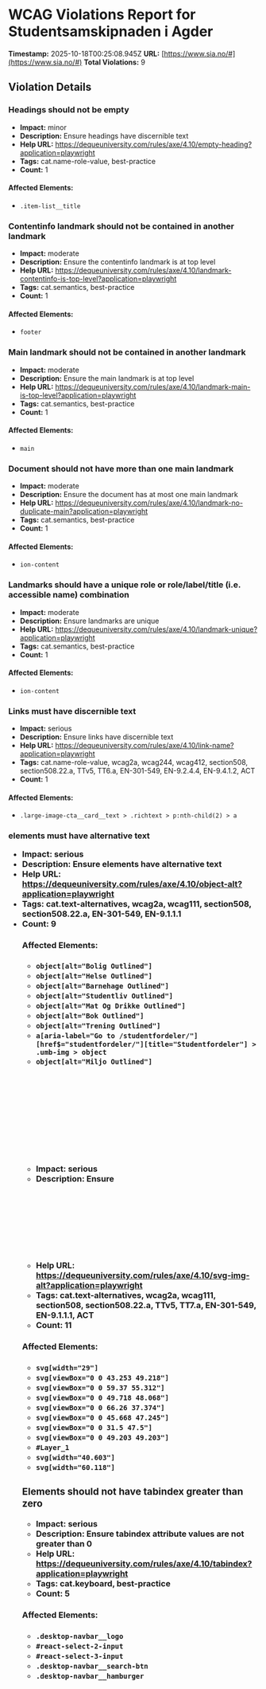 # WCAG Violations Report for Studentsamskipnaden i Agder

**Timestamp:** 2025-10-18T00:25:08.945Z
**URL:** [https://www.sia.no/#](https://www.sia.no/#)
**Total Violations:** 9

## Violation Details

### Headings should not be empty

- **Impact:** minor
- **Description:** Ensure headings have discernible text
- **Help URL:** https://dequeuniversity.com/rules/axe/4.10/empty-heading?application=playwright
- **Tags:** cat.name-role-value, best-practice
- **Count:** 1

#### Affected Elements:

- `.item-list__title`

### Contentinfo landmark should not be contained in another landmark

- **Impact:** moderate
- **Description:** Ensure the contentinfo landmark is at top level
- **Help URL:** https://dequeuniversity.com/rules/axe/4.10/landmark-contentinfo-is-top-level?application=playwright
- **Tags:** cat.semantics, best-practice
- **Count:** 1

#### Affected Elements:

- `footer`

### Main landmark should not be contained in another landmark

- **Impact:** moderate
- **Description:** Ensure the main landmark is at top level
- **Help URL:** https://dequeuniversity.com/rules/axe/4.10/landmark-main-is-top-level?application=playwright
- **Tags:** cat.semantics, best-practice
- **Count:** 1

#### Affected Elements:

- `main`

### Document should not have more than one main landmark

- **Impact:** moderate
- **Description:** Ensure the document has at most one main landmark
- **Help URL:** https://dequeuniversity.com/rules/axe/4.10/landmark-no-duplicate-main?application=playwright
- **Tags:** cat.semantics, best-practice
- **Count:** 1

#### Affected Elements:

- `ion-content`

### Landmarks should have a unique role or role/label/title (i.e. accessible name) combination

- **Impact:** moderate
- **Description:** Ensure landmarks are unique
- **Help URL:** https://dequeuniversity.com/rules/axe/4.10/landmark-unique?application=playwright
- **Tags:** cat.semantics, best-practice
- **Count:** 1

#### Affected Elements:

- `ion-content`

### Links must have discernible text

- **Impact:** serious
- **Description:** Ensure links have discernible text
- **Help URL:** https://dequeuniversity.com/rules/axe/4.10/link-name?application=playwright
- **Tags:** cat.name-role-value, wcag2a, wcag244, wcag412, section508, section508.22.a, TTv5, TT6.a, EN-301-549, EN-9.2.4.4, EN-9.4.1.2, ACT
- **Count:** 1

#### Affected Elements:

- `.large-image-cta__card__text > .richtext > p:nth-child(2) > a`

### <object> elements must have alternative text

- **Impact:** serious
- **Description:** Ensure <object> elements have alternative text
- **Help URL:** https://dequeuniversity.com/rules/axe/4.10/object-alt?application=playwright
- **Tags:** cat.text-alternatives, wcag2a, wcag111, section508, section508.22.a, EN-301-549, EN-9.1.1.1
- **Count:** 9

#### Affected Elements:

- `object[alt="Bolig Outlined"]`
- `object[alt="Helse Outlined"]`
- `object[alt="Barnehage Outlined"]`
- `object[alt="Studentliv Outlined"]`
- `object[alt="Mat Og Drikke Outlined"]`
- `object[alt="Bok Outlined"]`
- `object[alt="Trening Outlined"]`
- `a[aria-label="Go to /studentfordeler/"][href$="studentfordeler/"][title="Studentfordeler"] > .umb-img > object`
- `object[alt="Miljo Outlined"]`

### <svg> elements with an img role must have an alternative text

- **Impact:** serious
- **Description:** Ensure <svg> elements with an img, graphics-document or graphics-symbol role have an accessible text
- **Help URL:** https://dequeuniversity.com/rules/axe/4.10/svg-img-alt?application=playwright
- **Tags:** cat.text-alternatives, wcag2a, wcag111, section508, section508.22.a, TTv5, TT7.a, EN-301-549, EN-9.1.1.1, ACT
- **Count:** 11

#### Affected Elements:

- `svg[width="29"]`
- `svg[viewBox="0 0 43.253 49.218"]`
- `svg[viewBox="0 0 59.37 55.312"]`
- `svg[viewBox="0 0 49.718 48.068"]`
- `svg[viewBox="0 0 66.26 37.374"]`
- `svg[viewBox="0 0 45.668 47.245"]`
- `svg[viewBox="0 0 31.5 47.5"]`
- `svg[viewBox="0 0 49.203 49.203"]`
- `#Layer_1`
- `svg[width="40.603"]`
- `svg[width="60.118"]`

### Elements should not have tabindex greater than zero

- **Impact:** serious
- **Description:** Ensure tabindex attribute values are not greater than 0
- **Help URL:** https://dequeuniversity.com/rules/axe/4.10/tabindex?application=playwright
- **Tags:** cat.keyboard, best-practice
- **Count:** 5

#### Affected Elements:

- `.desktop-navbar__logo`
- `#react-select-2-input`
- `#react-select-3-input`
- `.desktop-navbar__search-btn`
- `.desktop-navbar__hamburger`
